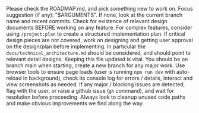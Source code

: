 Please check the ROADMAP.md, and pick something new to work on. Focus suggestion (if any): "$ARGUMENTS". If none, look at the current branch name and recent commits.
Check for existence of relevant design documents BEFORE working on any feature. For complex features, consider using `/project:plan` to create a structured implementation plan.
If critical design pieces are not covered, work on designing and getting user approval on the design/plan before implementing.
In particular the `docs/technical_architecture.md` should be considered, and should point to relevant detail designs. Keeping this file updated is vital.
You should be on branch main when starting, create a new branch for any major work.
Use browser tools to ensure page loads (user is running `npm run dev` with auto-reload in background), check its console log for errors / details, interact and view screenshots as needed.
If any major / blocking issues are detected, flag with the user, or raise a github issue (`gh` command), and wait for resolution before proceeding.
Always look to cleanup unused code paths and make obvious improvements we find along the way.